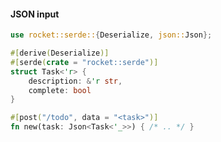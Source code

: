 #### JSON input

```rust
use rocket::serde::{Deserialize, json::Json};

#[derive(Deserialize)]
#[serde(crate = "rocket::serde")]
struct Task<'r> {
    description: &'r str,
    complete: bool
}

#[post("/todo", data = "<task>")]
fn new(task: Json<Task<'_>>) { /* .. */ }
```


<aside class="notes">
</aside>
